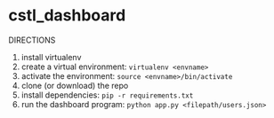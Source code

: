 # cstl_dashboard

DIRECTIONS
1) install virtualenv
2) create a virtual environment: `virtualenv <envname>`
3) activate the environment: `source <envname>/bin/activate`
4) clone (or download) the repo
5) install dependencies: `pip -r requirements.txt` 
6) run the dashboard program: `python app.py <filepath/users.json>`

